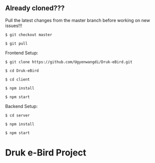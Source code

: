 ## Already cloned??? 

Pull the latest changes from the master branch before working on new issues!!!

    $ git checkout master 

    $ git pull  



Frontend Setup:

    $ git clone https://github.com/Ugyenwangdi/Druk-eBird.git

    $ cd Druk-eBird

    $ cd client 

    $ npm install 

    $ npm start


Backend Setup:

    $ cd server 

    $ npm install 

    $ npm start



# Druk e-Bird Project